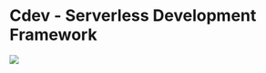 # Cdev - Serverless Development Framework
![](https://cdevframework.io/images/github_banner.png)




